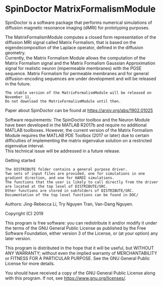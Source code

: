 # SpinDoctor MatrixFormalismModule

SpinDoctor is a software package that performs numerical simulations of diffusion magnetic resonance imaging (dMRI) for prototyping purposes.  

The MatrixFormalismModule computes a closed form representation of the diffusion MRI signal called Matrix Formalism, that is based on the eigendecomposition of the Laplace operator, defined in the diffusion geometry.  
Currently, the Matrix Formalism Module allows the computation of the Matrix Formalism signal and the 
Matrix Formalism Gaussian Approximation signal for realistic neuron (impermeable membranes) with the PGSE sequence.
Matrix Formalism for permeable membranes and for general diffusion-encoding sequences are under development 
and will be released in the future.  

	The stable version of the MatrixFormalismModule will be released on November 11. 
	Do not download the MatrixFormalismModule until then.

Paper about SpinDoctor can be found at https://arxiv.org/abs/1902.01025

Software requirements: 
	The SpinDoctor toolbox and the Neuron Module have been developed in the MATLAB R2017b and require no additional MATLAB toolboxes.  However, the current version of the Matrix Formalism Module requires the MATLAB PDE Toolbox (2017 or later) 
	due to certain difficulties of implementing the matrix eigenvalue solution on a restricted eigenvalue interval.  
	This technical issue will be addressed in a future release.      


Getting started
	
    The DISTRIBUTE folder contains a general purpose driver.
    Two sets of input files are provided, one for simulations in one gradient direction, and one for HARDI simulations.
    The functions that the user is likely to call directly from the driver are located at the top level of DISTRIBUTE/SRC.
    Other functions are stored in subfolders of DISTRIBUTE/SRC.
    Documentation of the top level functions can be found in DOC/

Authors: Jing-Rebecca Li, Try Nguyen Tran, Van-Dang Nguyen. 

Copyright (C) 2019

This program is free software: you can redistribute it and/or modify
it under the terms of the GNU General Public License as published by
the Free Software Foundation, either version 3 of the License, or
(at your option) any later version.

This program is distributed in the hope that it will be useful,
but WITHOUT ANY WARRANTY; without even the implied warranty of
MERCHANTABILITY or FITNESS FOR A PARTICULAR PURPOSE.  See the
GNU General Public License for more details.

You should have received a copy of the GNU General Public License
along with this program.  If not, see <https://www.gnu.org/licenses/>.
